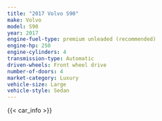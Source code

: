 ```yaml
---
title: "2017 Volvo S90"
make: Volvo
model: S90
year: 2017
engine-fuel-type: premium unleaded (recommended)
engine-hp: 250
engine-cylinders: 4
transmission-type: Automatic
driven-wheels: Front wheel drive
number-of-doors: 4
market-category: Luxury
vehicle-size: Large
vehicle-style: Sedan
---
```


{{< car_info >}}
